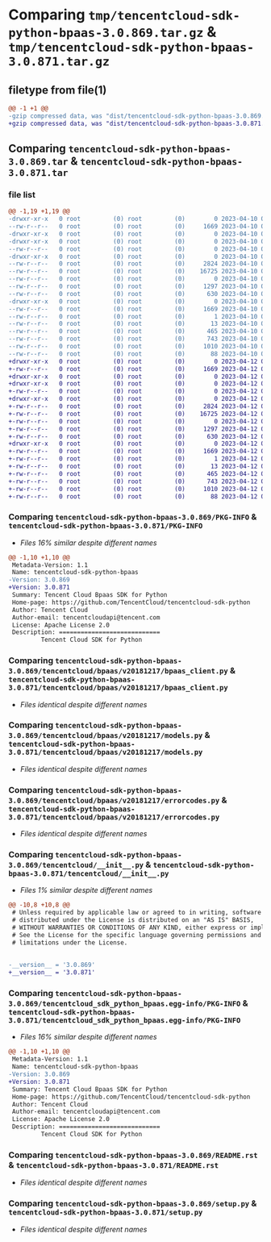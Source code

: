 # Comparing `tmp/tencentcloud-sdk-python-bpaas-3.0.869.tar.gz` & `tmp/tencentcloud-sdk-python-bpaas-3.0.871.tar.gz`

## filetype from file(1)

```diff
@@ -1 +1 @@
-gzip compressed data, was "dist/tencentcloud-sdk-python-bpaas-3.0.869.tar", last modified: Mon Apr 10 02:56:00 2023, max compression
+gzip compressed data, was "dist/tencentcloud-sdk-python-bpaas-3.0.871.tar", last modified: Wed Apr 12 00:17:18 2023, max compression
```

## Comparing `tencentcloud-sdk-python-bpaas-3.0.869.tar` & `tencentcloud-sdk-python-bpaas-3.0.871.tar`

### file list

```diff
@@ -1,19 +1,19 @@
-drwxr-xr-x   0 root         (0) root         (0)        0 2023-04-10 02:56:00.000000 tencentcloud-sdk-python-bpaas-3.0.869/
--rw-r--r--   0 root         (0) root         (0)     1669 2023-04-10 02:56:00.000000 tencentcloud-sdk-python-bpaas-3.0.869/PKG-INFO
-drwxr-xr-x   0 root         (0) root         (0)        0 2023-04-10 02:56:00.000000 tencentcloud-sdk-python-bpaas-3.0.869/tencentcloud/
-drwxr-xr-x   0 root         (0) root         (0)        0 2023-04-10 02:56:00.000000 tencentcloud-sdk-python-bpaas-3.0.869/tencentcloud/bpaas/
--rw-r--r--   0 root         (0) root         (0)        0 2023-04-10 02:56:00.000000 tencentcloud-sdk-python-bpaas-3.0.869/tencentcloud/bpaas/__init__.py
-drwxr-xr-x   0 root         (0) root         (0)        0 2023-04-10 02:56:00.000000 tencentcloud-sdk-python-bpaas-3.0.869/tencentcloud/bpaas/v20181217/
--rw-r--r--   0 root         (0) root         (0)     2824 2023-04-10 02:56:00.000000 tencentcloud-sdk-python-bpaas-3.0.869/tencentcloud/bpaas/v20181217/bpaas_client.py
--rw-r--r--   0 root         (0) root         (0)    16725 2023-04-10 02:56:00.000000 tencentcloud-sdk-python-bpaas-3.0.869/tencentcloud/bpaas/v20181217/models.py
--rw-r--r--   0 root         (0) root         (0)        0 2023-04-10 02:56:00.000000 tencentcloud-sdk-python-bpaas-3.0.869/tencentcloud/bpaas/v20181217/__init__.py
--rw-r--r--   0 root         (0) root         (0)     1297 2023-04-10 02:56:00.000000 tencentcloud-sdk-python-bpaas-3.0.869/tencentcloud/bpaas/v20181217/errorcodes.py
--rw-r--r--   0 root         (0) root         (0)      630 2023-04-10 02:56:00.000000 tencentcloud-sdk-python-bpaas-3.0.869/tencentcloud/__init__.py
-drwxr-xr-x   0 root         (0) root         (0)        0 2023-04-10 02:56:00.000000 tencentcloud-sdk-python-bpaas-3.0.869/tencentcloud_sdk_python_bpaas.egg-info/
--rw-r--r--   0 root         (0) root         (0)     1669 2023-04-10 02:56:00.000000 tencentcloud-sdk-python-bpaas-3.0.869/tencentcloud_sdk_python_bpaas.egg-info/PKG-INFO
--rw-r--r--   0 root         (0) root         (0)        1 2023-04-10 02:56:00.000000 tencentcloud-sdk-python-bpaas-3.0.869/tencentcloud_sdk_python_bpaas.egg-info/dependency_links.txt
--rw-r--r--   0 root         (0) root         (0)       13 2023-04-10 02:56:00.000000 tencentcloud-sdk-python-bpaas-3.0.869/tencentcloud_sdk_python_bpaas.egg-info/top_level.txt
--rw-r--r--   0 root         (0) root         (0)      465 2023-04-10 02:56:00.000000 tencentcloud-sdk-python-bpaas-3.0.869/tencentcloud_sdk_python_bpaas.egg-info/SOURCES.txt
--rw-r--r--   0 root         (0) root         (0)      743 2023-04-10 02:56:00.000000 tencentcloud-sdk-python-bpaas-3.0.869/README.rst
--rw-r--r--   0 root         (0) root         (0)     1010 2023-04-10 02:56:00.000000 tencentcloud-sdk-python-bpaas-3.0.869/setup.py
--rw-r--r--   0 root         (0) root         (0)       88 2023-04-10 02:56:00.000000 tencentcloud-sdk-python-bpaas-3.0.869/setup.cfg
+drwxr-xr-x   0 root         (0) root         (0)        0 2023-04-12 00:17:18.000000 tencentcloud-sdk-python-bpaas-3.0.871/
+-rw-r--r--   0 root         (0) root         (0)     1669 2023-04-12 00:17:18.000000 tencentcloud-sdk-python-bpaas-3.0.871/PKG-INFO
+drwxr-xr-x   0 root         (0) root         (0)        0 2023-04-12 00:17:18.000000 tencentcloud-sdk-python-bpaas-3.0.871/tencentcloud/
+drwxr-xr-x   0 root         (0) root         (0)        0 2023-04-12 00:17:18.000000 tencentcloud-sdk-python-bpaas-3.0.871/tencentcloud/bpaas/
+-rw-r--r--   0 root         (0) root         (0)        0 2023-04-12 00:17:17.000000 tencentcloud-sdk-python-bpaas-3.0.871/tencentcloud/bpaas/__init__.py
+drwxr-xr-x   0 root         (0) root         (0)        0 2023-04-12 00:17:18.000000 tencentcloud-sdk-python-bpaas-3.0.871/tencentcloud/bpaas/v20181217/
+-rw-r--r--   0 root         (0) root         (0)     2824 2023-04-12 00:17:17.000000 tencentcloud-sdk-python-bpaas-3.0.871/tencentcloud/bpaas/v20181217/bpaas_client.py
+-rw-r--r--   0 root         (0) root         (0)    16725 2023-04-12 00:17:17.000000 tencentcloud-sdk-python-bpaas-3.0.871/tencentcloud/bpaas/v20181217/models.py
+-rw-r--r--   0 root         (0) root         (0)        0 2023-04-12 00:17:17.000000 tencentcloud-sdk-python-bpaas-3.0.871/tencentcloud/bpaas/v20181217/__init__.py
+-rw-r--r--   0 root         (0) root         (0)     1297 2023-04-12 00:17:17.000000 tencentcloud-sdk-python-bpaas-3.0.871/tencentcloud/bpaas/v20181217/errorcodes.py
+-rw-r--r--   0 root         (0) root         (0)      630 2023-04-12 00:17:17.000000 tencentcloud-sdk-python-bpaas-3.0.871/tencentcloud/__init__.py
+drwxr-xr-x   0 root         (0) root         (0)        0 2023-04-12 00:17:18.000000 tencentcloud-sdk-python-bpaas-3.0.871/tencentcloud_sdk_python_bpaas.egg-info/
+-rw-r--r--   0 root         (0) root         (0)     1669 2023-04-12 00:17:18.000000 tencentcloud-sdk-python-bpaas-3.0.871/tencentcloud_sdk_python_bpaas.egg-info/PKG-INFO
+-rw-r--r--   0 root         (0) root         (0)        1 2023-04-12 00:17:18.000000 tencentcloud-sdk-python-bpaas-3.0.871/tencentcloud_sdk_python_bpaas.egg-info/dependency_links.txt
+-rw-r--r--   0 root         (0) root         (0)       13 2023-04-12 00:17:18.000000 tencentcloud-sdk-python-bpaas-3.0.871/tencentcloud_sdk_python_bpaas.egg-info/top_level.txt
+-rw-r--r--   0 root         (0) root         (0)      465 2023-04-12 00:17:18.000000 tencentcloud-sdk-python-bpaas-3.0.871/tencentcloud_sdk_python_bpaas.egg-info/SOURCES.txt
+-rw-r--r--   0 root         (0) root         (0)      743 2023-04-12 00:17:17.000000 tencentcloud-sdk-python-bpaas-3.0.871/README.rst
+-rw-r--r--   0 root         (0) root         (0)     1010 2023-04-12 00:17:17.000000 tencentcloud-sdk-python-bpaas-3.0.871/setup.py
+-rw-r--r--   0 root         (0) root         (0)       88 2023-04-12 00:17:18.000000 tencentcloud-sdk-python-bpaas-3.0.871/setup.cfg
```

### Comparing `tencentcloud-sdk-python-bpaas-3.0.869/PKG-INFO` & `tencentcloud-sdk-python-bpaas-3.0.871/PKG-INFO`

 * *Files 16% similar despite different names*

```diff
@@ -1,10 +1,10 @@
 Metadata-Version: 1.1
 Name: tencentcloud-sdk-python-bpaas
-Version: 3.0.869
+Version: 3.0.871
 Summary: Tencent Cloud Bpaas SDK for Python
 Home-page: https://github.com/TencentCloud/tencentcloud-sdk-python
 Author: Tencent Cloud
 Author-email: tencentcloudapi@tencent.com
 License: Apache License 2.0
 Description: ============================
         Tencent Cloud SDK for Python
```

### Comparing `tencentcloud-sdk-python-bpaas-3.0.869/tencentcloud/bpaas/v20181217/bpaas_client.py` & `tencentcloud-sdk-python-bpaas-3.0.871/tencentcloud/bpaas/v20181217/bpaas_client.py`

 * *Files identical despite different names*

### Comparing `tencentcloud-sdk-python-bpaas-3.0.869/tencentcloud/bpaas/v20181217/models.py` & `tencentcloud-sdk-python-bpaas-3.0.871/tencentcloud/bpaas/v20181217/models.py`

 * *Files identical despite different names*

### Comparing `tencentcloud-sdk-python-bpaas-3.0.869/tencentcloud/bpaas/v20181217/errorcodes.py` & `tencentcloud-sdk-python-bpaas-3.0.871/tencentcloud/bpaas/v20181217/errorcodes.py`

 * *Files identical despite different names*

### Comparing `tencentcloud-sdk-python-bpaas-3.0.869/tencentcloud/__init__.py` & `tencentcloud-sdk-python-bpaas-3.0.871/tencentcloud/__init__.py`

 * *Files 1% similar despite different names*

```diff
@@ -10,8 +10,8 @@
 # Unless required by applicable law or agreed to in writing, software
 # distributed under the License is distributed on an "AS IS" BASIS,
 # WITHOUT WARRANTIES OR CONDITIONS OF ANY KIND, either express or implied.
 # See the License for the specific language governing permissions and
 # limitations under the License.
 
 
-__version__ = '3.0.869'
+__version__ = '3.0.871'
```

### Comparing `tencentcloud-sdk-python-bpaas-3.0.869/tencentcloud_sdk_python_bpaas.egg-info/PKG-INFO` & `tencentcloud-sdk-python-bpaas-3.0.871/tencentcloud_sdk_python_bpaas.egg-info/PKG-INFO`

 * *Files 16% similar despite different names*

```diff
@@ -1,10 +1,10 @@
 Metadata-Version: 1.1
 Name: tencentcloud-sdk-python-bpaas
-Version: 3.0.869
+Version: 3.0.871
 Summary: Tencent Cloud Bpaas SDK for Python
 Home-page: https://github.com/TencentCloud/tencentcloud-sdk-python
 Author: Tencent Cloud
 Author-email: tencentcloudapi@tencent.com
 License: Apache License 2.0
 Description: ============================
         Tencent Cloud SDK for Python
```

### Comparing `tencentcloud-sdk-python-bpaas-3.0.869/README.rst` & `tencentcloud-sdk-python-bpaas-3.0.871/README.rst`

 * *Files identical despite different names*

### Comparing `tencentcloud-sdk-python-bpaas-3.0.869/setup.py` & `tencentcloud-sdk-python-bpaas-3.0.871/setup.py`

 * *Files identical despite different names*

